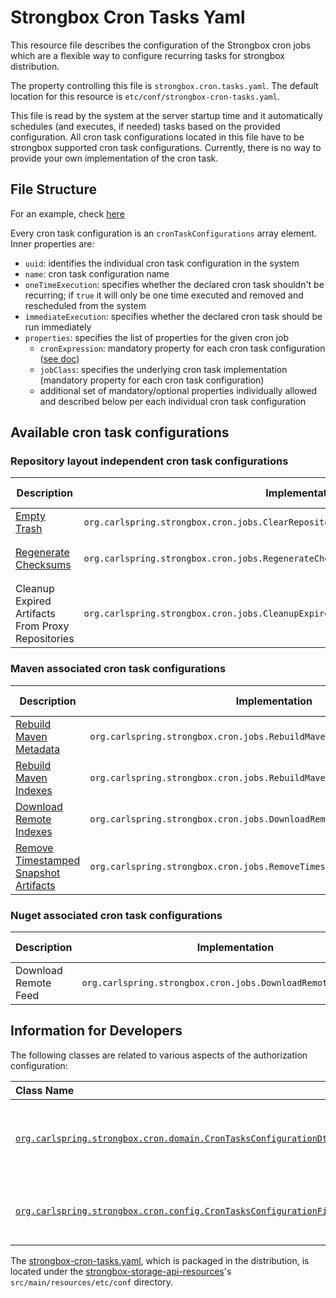 # Strongbox Cron Tasks Yaml

This resource file describes the configuration of the Strongbox cron jobs which are a flexible way to configure recurring tasks for strongbox distribution.

The property controlling this file is `strongbox.cron.tasks.yaml`. The default location for this resource is `etc/conf/strongbox-cron-tasks.yaml`.

This file is read by the system at the server startup time and it automatically schedules (and executes, if needed) tasks based on the provided configuration. All cron task configurations located in this file have to be strongbox supported cron task configurations. Currently, there is no way to provide your own implementation  of the cron task.

## File Structure

For an example, check [here](https://github.com/strongbox/strongbox/blob/master/strongbox-cron/strongbox-cron-api/src/main/resources/etc/conf/strongbox-cron-tasks.yaml)

Every cron task configuration is an `cronTaskConfigurations` array element. Inner properties are:
* `uuid`: identifies the individual cron task configuration in the system
* `name`: cron task configuration name
* `oneTimeExecution`: specifies whether the declared cron task shouldn't be recurring; if `true` it will only be one time executed and removed and rescheduled from the system
* `immediateExecution`: specifies whether the declared cron task should be run immediately
* `properties`: specifies the list of properties for the given cron job
  * `cronExpression`: mandatory property for each cron task configuration ([see doc](https://docs.oracle.com/cd/E12058_01/doc/doc.1014/e12030/cron_expressions.htm))
  * `jobClass`: specifies the underlying cron task implementation (mandatory property for each cron task configuration)
  * additional set of mandatory/optional properties individually allowed and described below per each individual cron task configuration

## Available cron task configurations

### Repository layout independent cron task configurations

| Description  | Implementation | Mandatory properties | Optional properties |
| ------------- | ------------- | ------------- | ------------- |
| [Empty Trash](https://github.com/strongbox/strongbox/wiki/Cron-Tasks#empty-trash) | `org.carlspring.strongbox.cron.jobs.ClearRepositoryTrashCronJob` ||`storageId`<br>`repositoryId`|
| [Regenerate Checksums](https://github.com/strongbox/strongbox/wiki/Cron-Tasks#regenerate-checksums) | `org.carlspring.strongbox.cron.jobs.RegenerateChecksumCronJob` ||`storageId`<br>`repositoryId`<br>`basePath`<br>`forceRegeneration`|
| Cleanup Expired Artifacts From Proxy Repositories | `org.carlspring.strongbox.cron.jobs.CleanupExpiredArtifactsFromProxyRepositoriesCronJob` |`lastAccessedTimeInDays`|`minSizeInBytes`|

### Maven associated cron task configurations

| Description  | Implementation | Mandatory properties | Optional properties |
| ------------- | ------------- | ------------- | ------------- |
| [Rebuild Maven Metadata](https://github.com/strongbox/strongbox/wiki/Cron-Tasks#rebuild-maven-metadata) | `org.carlspring.strongbox.cron.jobs.RebuildMavenMetadataCronJob` ||`storageId`<br>`repositoryId`<br>`basePath`|
| [Rebuild Maven Indexes](https://github.com/strongbox/strongbox/wiki/Cron-Tasks#rebuild-maven-indexes) | `org.carlspring.strongbox.cron.jobs.RebuildMavenIndexesCronJob` |`storageId`<br>`repositoryId`|`basePath`|
| [Download Remote Indexes](https://github.com/strongbox/strongbox/wiki/Cron-Tasks#download-remote-indexes-maven-repositories-only) | `org.carlspring.strongbox.cron.jobs.DownloadRemoteMavenIndexCronJob` |`storageId`<br>`repositoryId`||
| [Remove Timestamped Snapshot Artifacts](https://github.com/strongbox/strongbox/wiki/Cron-Tasks#remove-timestamped-maven-snapshot-artifacts) | `org.carlspring.strongbox.cron.jobs.RemoveTimestampedMavenSnapshotCronJob` ||`storageId`<br>`repositoryId`<br>`basePath`<br>`numberToKeep`<br>`keepPeriod`|

### Nuget associated cron task configurations

| Description  | Implementation | Mandatory properties | Optional properties |
| ------------- | ------------- | ------------- | ------------- |
| Download Remote Feed| `org.carlspring.strongbox.cron.jobs.DownloadRemoteFeedCronJob` |`storageId`<br>`repositoryId`||

## Information for Developers

The following classes are related to various aspects of the authorization configuration:

| Class Name  | Description | 
|:------------|-------------|
| [`org.carlspring.strongbox.cron.domain.CronTasksConfigurationDto`](https://github.com/strongbox/strongbox/blob/master/strongbox-cron/strongbox-cron-api/src/main/java/org/carlspring/strongbox/cron/domain/CronTasksConfigurationDto.java) | Represents cron configuration in a deserialized form. |
| [`org.carlspring.strongbox.cron.config.CronTasksConfigurationFileManager`](https://github.com/strongbox/strongbox/blob/master/strongbox-cron/strongbox-cron-api/src/main/java/org/carlspring/strongbox/cron/config/CronTasksConfigurationFileManager.java) | Class to serialize / deserialize the cron configuration. | 

The [strongbox-cron-tasks.yaml](https://github.com/strongbox/strongbox/blob/master/strongbox-cron/strongbox-cron-api/src/main/resources/etc/conf/strongbox-cron-tasks.yaml), which is packaged in the distribution, is located under the [strongbox-storage-api-resources](https://github.com/strongbox/strongbox/blob/master/strongbox-resources/strongbox-storage-api-resources/)'s `src/main/resources/etc/conf` directory.

